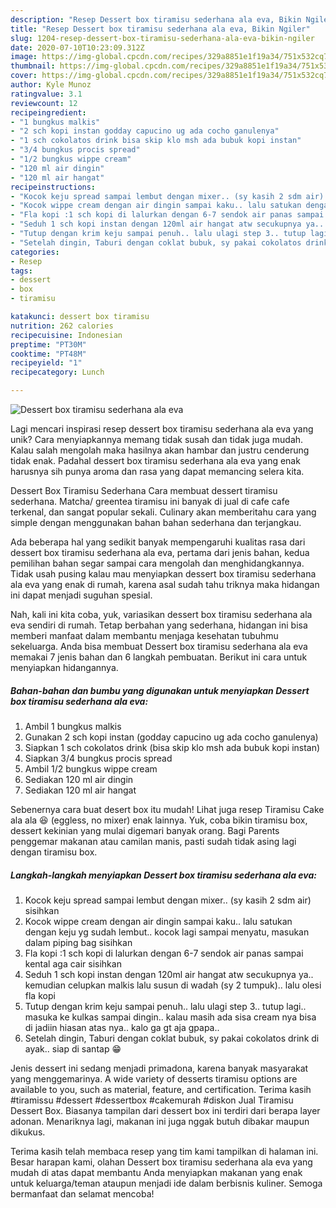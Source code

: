 ```yaml
---
description: "Resep Dessert box tiramisu sederhana ala eva, Bikin Ngiler"
title: "Resep Dessert box tiramisu sederhana ala eva, Bikin Ngiler"
slug: 1204-resep-dessert-box-tiramisu-sederhana-ala-eva-bikin-ngiler
date: 2020-07-10T10:23:09.312Z
image: https://img-global.cpcdn.com/recipes/329a8851e1f19a34/751x532cq70/dessert-box-tiramisu-sederhana-ala-eva-foto-resep-utama.jpg
thumbnail: https://img-global.cpcdn.com/recipes/329a8851e1f19a34/751x532cq70/dessert-box-tiramisu-sederhana-ala-eva-foto-resep-utama.jpg
cover: https://img-global.cpcdn.com/recipes/329a8851e1f19a34/751x532cq70/dessert-box-tiramisu-sederhana-ala-eva-foto-resep-utama.jpg
author: Kyle Munoz
ratingvalue: 3.1
reviewcount: 12
recipeingredient:
- "1 bungkus malkis"
- "2 sch kopi instan godday capucino ug ada cocho ganulenya"
- "1 sch cokolatos drink bisa skip klo msh ada bubuk kopi instan"
- "3/4 bungkus procis spread"
- "1/2 bungkus wippe cream"
- "120 ml air dingin"
- "120 ml air hangat"
recipeinstructions:
- "Kocok keju spread sampai lembut dengan mixer.. (sy kasih 2 sdm air) sisihkan"
- "Kocok wippe cream dengan air dingin sampai kaku.. lalu satukan dengan keju yg sudah lembut.. kocok lagi sampai menyatu, masukan dalam piping bag sisihkan"
- "Fla kopi :1 sch kopi di lalurkan dengan 6-7 sendok air panas sampai kental aga cair sisihkan"
- "Seduh 1 sch kopi instan dengan 120ml air hangat atw secukupnya ya.. kemudian celupkan malkis lalu susun di wadah (sy 2 tumpuk).. lalu olesi fla kopi"
- "Tutup dengan krim keju sampai penuh.. lalu ulagi step 3.. tutup lagi.. masuka ke kulkas sampai dingin.. kalau masih ada sisa cream nya bisa di jadiin hiasan atas nya.. kalo ga gt aja gpapa.."
- "Setelah dingin, Taburi dengan coklat bubuk, sy pakai cokolatos drink di ayak.. siap di santap 😁"
categories:
- Resep
tags:
- dessert
- box
- tiramisu

katakunci: dessert box tiramisu 
nutrition: 262 calories
recipecuisine: Indonesian
preptime: "PT30M"
cooktime: "PT48M"
recipeyield: "1"
recipecategory: Lunch

---
```



![Dessert box tiramisu sederhana ala eva](https://img-global.cpcdn.com/recipes/329a8851e1f19a34/751x532cq70/dessert-box-tiramisu-sederhana-ala-eva-foto-resep-utama.jpg)

Lagi mencari inspirasi resep dessert box tiramisu sederhana ala eva yang unik? Cara menyiapkannya memang tidak susah dan tidak juga mudah. Kalau salah mengolah maka hasilnya akan hambar dan justru cenderung tidak enak. Padahal dessert box tiramisu sederhana ala eva yang enak harusnya sih punya aroma dan rasa yang dapat memancing selera kita.

Dessert Box Tiramisu Sederhana Cara membuat dessert tiramisu sederhana. Matcha/ greentea tiramisu ini banyak di jual di cafe cafe terkenal, dan sangat popular sekali. Culinary akan memberitahu cara yang simple dengan menggunakan bahan bahan sederhana dan terjangkau.

Ada beberapa hal yang sedikit banyak mempengaruhi kualitas rasa dari dessert box tiramisu sederhana ala eva, pertama dari jenis bahan, kedua pemilihan bahan segar sampai cara mengolah dan menghidangkannya. Tidak usah pusing kalau mau menyiapkan dessert box tiramisu sederhana ala eva yang enak di rumah, karena asal sudah tahu triknya maka hidangan ini dapat menjadi suguhan spesial.


Nah, kali ini kita coba, yuk, variasikan dessert box tiramisu sederhana ala eva sendiri di rumah. Tetap berbahan yang sederhana, hidangan ini bisa memberi manfaat dalam membantu menjaga kesehatan tubuhmu sekeluarga. Anda bisa membuat Dessert box tiramisu sederhana ala eva memakai 7 jenis bahan dan 6 langkah pembuatan. Berikut ini cara untuk menyiapkan hidangannya.

<!--inarticleads1-->

##### Bahan-bahan dan bumbu yang digunakan untuk menyiapkan Dessert box tiramisu sederhana ala eva:

1. Ambil 1 bungkus malkis
1. Gunakan 2 sch kopi instan (godday capucino ug ada cocho ganulenya)
1. Siapkan 1 sch cokolatos drink (bisa skip klo msh ada bubuk kopi instan)
1. Siapkan 3/4 bungkus procis spread
1. Ambil 1/2 bungkus wippe cream
1. Sediakan 120 ml air dingin
1. Sediakan 120 ml air hangat


Sebenernya cara buat desert box itu mudah! Lihat juga resep Tiramisu Cake ala ala 😆 (eggless, no mixer) enak lainnya. Yuk, coba bikin tiramisu box, dessert kekinian yang mulai digemari banyak orang. Bagi Parents penggemar makanan atau camilan manis, pasti sudah tidak asing lagi dengan tiramisu box. 

<!--inarticleads2-->

##### Langkah-langkah menyiapkan Dessert box tiramisu sederhana ala eva:

1. Kocok keju spread sampai lembut dengan mixer.. (sy kasih 2 sdm air) sisihkan
1. Kocok wippe cream dengan air dingin sampai kaku.. lalu satukan dengan keju yg sudah lembut.. kocok lagi sampai menyatu, masukan dalam piping bag sisihkan
1. Fla kopi :1 sch kopi di lalurkan dengan 6-7 sendok air panas sampai kental aga cair sisihkan
1. Seduh 1 sch kopi instan dengan 120ml air hangat atw secukupnya ya.. kemudian celupkan malkis lalu susun di wadah (sy 2 tumpuk).. lalu olesi fla kopi
1. Tutup dengan krim keju sampai penuh.. lalu ulagi step 3.. tutup lagi.. masuka ke kulkas sampai dingin.. kalau masih ada sisa cream nya bisa di jadiin hiasan atas nya.. kalo ga gt aja gpapa..
1. Setelah dingin, Taburi dengan coklat bubuk, sy pakai cokolatos drink di ayak.. siap di santap 😁


Jenis dessert ini sedang menjadi primadona, karena banyak masyarakat yang menggemarinya. A wide variety of desserts tiramisu options are available to you, such as material, feature, and certification. Terima kasih #tiramissu #dessert #dessertbox #cakemurah #diskon Jual Tiramisu Dessert Box. Biasanya tampilan dari dessert box ini terdiri dari berapa layer adonan. Menariknya lagi, makanan ini juga nggak butuh dibakar maupun dikukus. 

Terima kasih telah membaca resep yang tim kami tampilkan di halaman ini. Besar harapan kami, olahan Dessert box tiramisu sederhana ala eva yang mudah di atas dapat membantu Anda menyiapkan makanan yang enak untuk keluarga/teman ataupun menjadi ide dalam berbisnis kuliner. Semoga bermanfaat dan selamat mencoba!
